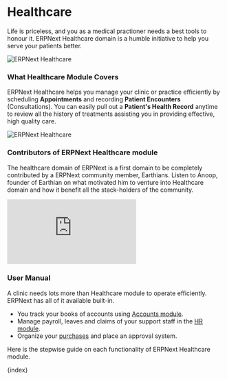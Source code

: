 <!-- add-breadcrumbs -->
# Healthcare

Life is priceless, and you as a medical practioner needs a best tools to honour it. ERPNext Healthcare domain is a humble initiative to help you serve your patients better.

<img class="screenshot" alt="ERPNext Healthcare" src="{{docs_base_url}}/assets/img/healthcare/patient-appointment.png">

### What Healthcare Module Covers

ERPNext Healthcare helps you manage your clinic or practice efficiently by scheduling **Appointments** and recording **Patient Encounters** (Consultations). You can easily pull out a **Patient's Health Record** anytime to review all the history of treatments assisting you in providing effective, high quality care.

<img class="screenshot" alt="ERPNext Healthcare" src="{{docs_base_url}}/assets/img/healthcare/appointment-analytics.png">

### Contributors of ERPNext Healthcare module

The healthcare domain of ERPNext is a first domain to be completely contributed by a ERPNext community member, Earthians. Listen to Anoop, founder of Earthian on what motivated him to venture into Healthcare domain and how it benefit all the stack-holders of the community.

<div>
    <div class='embed-container'>
        <iframe src='https://www.youtube.com/embed/1n4_YqX8ArA' frameborder='0' allowfullscreen>
        </iframe>
    </div>
</div>

### User Manual

A clinic needs lots more than Healthcare module to operate efficiently. ERPNext has all of it available built-in.

- You track your books of accounts using [Accounts module](/docs/user/manual/en/accounts.html).
- Manage payroll, leaves and claims of your support staff in the [HR module](/docs/user/manual/en/human-resources.html).
- Organize your [purchases](/docs/user/manual/en/buying.html) and place an approval system.

Here is the stepwise guide on each functionality of ERPNext Healthcare module.

{index}
